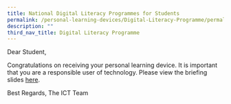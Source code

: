 ```yaml
---
title: National Digital Literacy Programmes for Students
permalink: /personal-learning-devices/Digital-Literacy-Programme/permalink/
description: ""
third_nav_title: Digital Literacy Programme
---
```

Dear Student,

Congratulations on receiving your personal learning device. It is important that you are a responsible user of technology.
Please view the briefing slides [here](https://drive.google.com/file/d/1dGKFx-EtM8Dee41Sp84XmmuNI1zIJ-Am/view?usp=sharing).

Best Regards, 
The ICT Team
